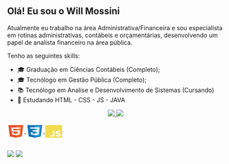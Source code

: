 ## Olá! Eu sou o Will Mossini
  
  Atualmente eu trabalho na  área Administrativa/Financeira  e  sou  especialista  em rotinas  administrativas,  contábeis  e  orçamentárias, desenvolvendo  um  papel  de analista  financeiro  na  área  pública. 
 
  Tenho as seguintes skills:

- 🎓 Graduação em Ciências  Contábeis (Completo);
- 🎓 Tecnólogo em Gestão Pública (Completo);
- 📚 Tecnólogo em Analise e Desenvolvimento de Sistemas (Cursando)
- 🌱 Estudando HTML - CSS - JS - JAVA


<div align="center">
  <a href="https://github.com/MossiniWill">
  <img height="180em" src="https://github-readme-stats.vercel.app/api?username=MossiniWill&show_icons=true&theme=dark&include_all_commits=true&count_private=true"/>
  <img height="180em" src="https://github-readme-stats.vercel.app/api/top-langs/?username=MossiniWill&layout=compact&langs_count=7&theme=dark"/>
</div>
  <div style="display: inline_block"><br>
  <img align="center" alt="Will Mossini-HTML" height="30" width="40" src="https://raw.githubusercontent.com/devicons/devicon/master/icons/html5/html5-original.svg">
  <img align="center" alt="Will Mossini-CSS" height="30" width="40" src="https://raw.githubusercontent.com/devicons/devicon/master/icons/css3/css3-original.svg">
  <img align="center" alt="Will Mossini-Js" height="30" width="40" src="https://raw.githubusercontent.com/devicons/devicon/master/icons/javascript/javascript-plain.svg">
</div>
  
   ##
 
<div> 
  <a href = "mailto:willmossini@gmail.com"><img src="https://img.shields.io/badge/-Gmail-%23333?style=for-the-badge&logo=gmail&logoColor=white" target="_blank"></a>
  <a href="https://www.linkedin.com/in/wuilverson-h-mossini-b09895112/" target="_blank"><img src="https://img.shields.io/badge/-LinkedIn-%230077B5?style=for-the-badge&logo=linkedin&logoColor=white" target="_blank"></a> 
 
 </div>
